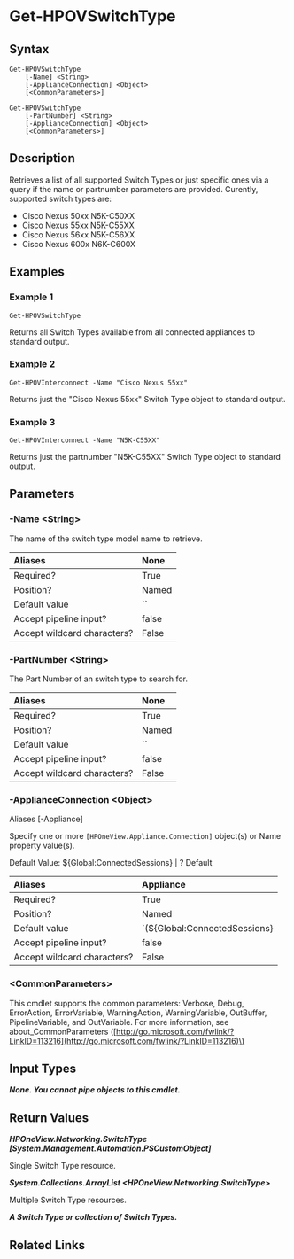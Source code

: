 ﻿---
description: Retrieve Switch Type resource(s).
---

# Get-HPOVSwitchType

## Syntax

```text
Get-HPOVSwitchType
    [-Name] <String>
    [-ApplianceConnection] <Object>
    [<CommonParameters>]
```

```text
Get-HPOVSwitchType
    [-PartNumber] <String>
    [-ApplianceConnection] <Object>
    [<CommonParameters>]
```

## Description

Retrieves a list of all supported Switch Types or just specific ones via a query if the name or partnumber parameters are provided.  Curently, supported switch types are:
 * Cisco Nexus 50xx N5K-C50XX
 * Cisco Nexus 55xx N5K-C55XX
 * Cisco Nexus 56xx N5K-C56XX
 * Cisco Nexus 600x N6K-C600X
 

## Examples

###  Example 1 

```text
Get-HPOVSwitchType

```

Returns all Switch Types available from all connected appliances to standard output.

###  Example 2 

```text
Get-HPOVInterconnect -Name "Cisco Nexus 55xx"

```

Returns just the "Cisco Nexus 55xx" Switch Type object to standard output.

###  Example 3 

```text
Get-HPOVInterconnect -Name "N5K-C55XX"

```

Returns just the partnumber "N5K-C55XX" Switch Type object to standard output.

## Parameters

### -Name &lt;String&gt;

The name of the switch type model name to retrieve.

| Aliases | None |
| :--- | :--- |
| Required? | True |
| Position? | Named |
| Default value | `` |
| Accept pipeline input? | false |
| Accept wildcard characters? | False |

### -PartNumber &lt;String&gt;

The Part Number of an switch type to search for.

| Aliases | None |
| :--- | :--- |
| Required? | True |
| Position? | Named |
| Default value | `` |
| Accept pipeline input? | false |
| Accept wildcard characters? | False |

### -ApplianceConnection &lt;Object&gt;

Aliases [-Appliance]

Specify one or more `[HPOneView.Appliance.Connection]` object(s) or Name property value(s).

Default Value: ${Global:ConnectedSessions} | ? Default

| Aliases | Appliance |
| :--- | :--- |
| Required? | True |
| Position? | Named |
| Default value | `(${Global:ConnectedSessions} | ? Default)` |
| Accept pipeline input? | false |
| Accept wildcard characters? | False |

### &lt;CommonParameters&gt;

This cmdlet supports the common parameters: Verbose, Debug, ErrorAction, ErrorVariable, WarningAction, WarningVariable, OutBuffer, PipelineVariable, and OutVariable. For more information, see about\_CommonParameters \([http://go.microsoft.com/fwlink/?LinkID=113216](http://go.microsoft.com/fwlink/?LinkID=113216)\)

## Input Types

_**None.  You cannot pipe objects to this cmdlet.**_

## Return Values

_**HPOneView.Networking.SwitchType [System.Management.Automation.PSCustomObject]**_

Single Switch Type resource.


_**System.Collections.ArrayList <HPOneView.Networking.SwitchType>**_

Multiple Switch Type resources.


_**A Switch Type or collection of Switch Types.**_



## Related Links

